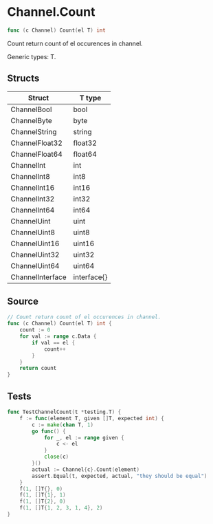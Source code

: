 # Channel.Count

```go
func (c Channel) Count(el T) int
```

Count return count of el occurences in channel.

Generic types: T.

## Structs

| Struct | T type |
| ------ | ------ |
| ChannelBool | bool |
| ChannelByte | byte |
| ChannelString | string |
| ChannelFloat32 | float32 |
| ChannelFloat64 | float64 |
| ChannelInt | int |
| ChannelInt8 | int8 |
| ChannelInt16 | int16 |
| ChannelInt32 | int32 |
| ChannelInt64 | int64 |
| ChannelUint | uint |
| ChannelUint8 | uint8 |
| ChannelUint16 | uint16 |
| ChannelUint32 | uint32 |
| ChannelUint64 | uint64 |
| ChannelInterface | interface{} |

## Source

```go
// Count return count of el occurences in channel.
func (c Channel) Count(el T) int {
	count := 0
	for val := range c.Data {
		if val == el {
			count++
		}
	}
	return count
}
```

## Tests

```go
func TestChannelCount(t *testing.T) {
	f := func(element T, given []T, expected int) {
		c := make(chan T, 1)
		go func() {
			for _, el := range given {
				c <- el
			}
			close(c)
		}()
		actual := Channel{c}.Count(element)
		assert.Equal(t, expected, actual, "they should be equal")
	}
	f(1, []T{}, 0)
	f(1, []T{1}, 1)
	f(1, []T{2}, 0)
	f(1, []T{1, 2, 3, 1, 4}, 2)
}
```
